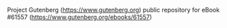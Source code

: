 Project Gutenberg (https://www.gutenberg.org) public repository for eBook #61557 (https://www.gutenberg.org/ebooks/61557)
